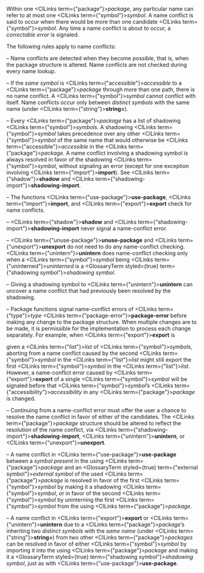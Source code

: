  



Within one <ClLinks  term={"package"}><i>package</i></ClLinks>, any particular name can refer to at most one <ClLinks  term={"symbol"}><i>symbol</i></ClLinks>. A name conflict is said to occur when there would be more than one candidate <ClLinks  term={"symbol"}><i>symbol</i></ClLinks>. Any time a name conflict is about to occur, a *correctable error* is signaled. 



The following rules apply to name conflicts: 



– Name conflicts are detected when they become possible, that is, when the package structure is altered. Name conflicts are not checked during every name lookup. 



– If the *same symbol* is <ClLinks  term={"accessible"}><i>accessible</i></ClLinks> to a <ClLinks  term={"package"}><i>package</i></ClLinks> through more than one path, there is no name conflict. A <ClLinks  term={"symbol"}><i>symbol</i></ClLinks> cannot conflict with itself. Name conflicts occur only between *distinct symbols* with the same name (under <ClLinks  term={"string"}><b>string=</b></ClLinks>). 



– Every <ClLinks  term={"package"}><i>package</i></ClLinks> has a list of shadowing <ClLinks  term={"symbol"}><i>symbols</i></ClLinks>. A shadowing <ClLinks  term={"symbol"}><i>symbol</i></ClLinks> takes precedence over any other <ClLinks  term={"symbol"}><i>symbol</i></ClLinks> of the same name that would otherwise be <ClLinks  term={"accessible"}><i>accessible</i></ClLinks> in the <ClLinks  term={"package"}><i>package</i></ClLinks>. A name conflict involving a shadowing symbol is always resolved in favor of the shadowing <ClLinks  term={"symbol"}><i>symbol</i></ClLinks>, without signaling an error (except for one exception involving <ClLinks  term={"import"}><b>import</b></ClLinks>). See <ClLinks  term={"shadow"}><b>shadow</b></ClLinks> and <ClLinks  term={"shadowing-import"}><b>shadowing-import</b></ClLinks>. 



– The functions <ClLinks  term={"use-package"}><b>use-package</b></ClLinks>, <ClLinks  term={"import"}><b>import</b></ClLinks>, and <ClLinks  term={"export"}><b>export</b></ClLinks> check for name conflicts. 



– <ClLinks  term={"shadow"}><b>shadow</b></ClLinks> and <ClLinks  term={"shadowing-import"}><b>shadowing-import</b></ClLinks> never signal a name-conflict error. 



– <ClLinks  term={"unuse-package"}><b>unuse-package</b></ClLinks> and <ClLinks  term={"unexport"}><b>unexport</b></ClLinks> do not need to do any name-conflict checking. <ClLinks  term={"unintern"}><b>unintern</b></ClLinks> does name-conflict checking only when a <ClLinks  term={"symbol"}><i>symbol</i></ClLinks> being <ClLinks  term={"uninterned"}><i>uninterned</i></ClLinks> is a <GlossaryTerm styled={true} term={"shadowing symbol"}><i>shadowing symbol</i></GlossaryTerm>. 



– Giving a shadowing symbol to <ClLinks  term={"unintern"}><b>unintern</b></ClLinks> can uncover a name conflict that had previously been resolved by the shadowing. 



– Package functions signal name-conflict errors of <ClLinks  term={"type"}><i>type</i></ClLinks> <ClLinks  term={"package-error"}><b>package-error</b></ClLinks> before making any change to the package structure. When multiple changes are to be made, it is permissible for the implementation to process each change separately. For example, when <ClLinks  term={"export"}><b>export</b></ClLinks> is 







 



 



given a <ClLinks  term={"list"}><i>list</i></ClLinks> of <ClLinks  term={"symbol"}><i>symbols</i></ClLinks>, aborting from a name conflict caused by the second <ClLinks  term={"symbol"}><i>symbol</i></ClLinks> in the <ClLinks  term={"list"}><i>list</i></ClLinks> might still export the first <ClLinks  term={"symbol"}><i>symbol</i></ClLinks> in the <ClLinks  term={"list"}><i>list</i></ClLinks>. However, a name-conflict error caused by <ClLinks  term={"export"}><b>export</b></ClLinks> of a single <ClLinks  term={"symbol"}><i>symbol</i></ClLinks> will be signaled before that <ClLinks  term={"symbol"}><i>symbol</i></ClLinks>’s <ClLinks  term={"accessibility"}><i>accessibility</i></ClLinks> in any <ClLinks  term={"package"}><i>package</i></ClLinks> is changed. 



– Continuing from a name-conflict error must offer the user a chance to resolve the name conflict in favor of either of the candidates. The <ClLinks  term={"package"}><i>package</i></ClLinks> structure should be altered to reflect the resolution of the name conflict, via <ClLinks  term={"shadowing-import"}><b>shadowing-import</b></ClLinks>, <ClLinks  term={"unintern"}><b>unintern</b></ClLinks>, or <ClLinks  term={"unexport"}><b>unexport</b></ClLinks>. 



– A name conflict in <ClLinks  term={"use-package"}><b>use-package</b></ClLinks> between a *symbol present* in the using <ClLinks  term={"package"}><i>package</i></ClLinks> and an <GlossaryTerm styled={true} term={"external symbol"}><i>external symbol</i></GlossaryTerm> of the used <ClLinks  term={"package"}><i>package</i></ClLinks> is resolved in favor of the first <ClLinks  term={"symbol"}><i>symbol</i></ClLinks> by making it a shadowing <ClLinks  term={"symbol"}><i>symbol</i></ClLinks>, or in favor of the second <ClLinks  term={"symbol"}><i>symbol</i></ClLinks> by uninterning the first <ClLinks  term={"symbol"}><i>symbol</i></ClLinks> from the using <ClLinks  term={"package"}><i>package</i></ClLinks>. 



– A name conflict in <ClLinks  term={"export"}><b>export</b></ClLinks> or <ClLinks  term={"unintern"}><b>unintern</b></ClLinks> due to a <ClLinks  term={"package"}><i>package</i></ClLinks>’s inheriting two *distinct symbols* with the *same name* (under <ClLinks  term={"string"}><b>string=</b></ClLinks>) from two other <ClLinks  term={"package"}><i>packages</i></ClLinks> can be resolved in favor of either <ClLinks  term={"symbol"}><i>symbol</i></ClLinks> by importing it into the using <ClLinks  term={"package"}><i>package</i></ClLinks> and making it a <GlossaryTerm styled={true} term={"shadowing symbol"}><i>shadowing symbol</i></GlossaryTerm>, just as with <ClLinks  term={"use-package"}><b>use-package</b></ClLinks>. 



